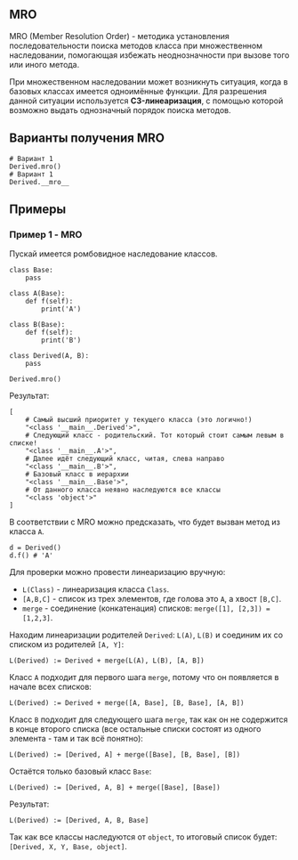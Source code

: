 ## MRO
MRO (Member Resolution Order) - методика установления последовательности поиска методов класса при множественном
наследовании, помогающая избежать неоднозначности при вызове того или иного метода.

При множественном наследовании может возникнуть ситуация, когда в базовых классах имеется одноимённые функции. Для
разрешения данной ситуации используется **C3-линеаризация**, с помощью которой возможно выдать однозначный порядок
поиска методов.

## Варианты получения MRO
```python3
# Вариант 1
Derived.mro()
# Вариант 1
Derived.__mro__
```

## Примеры
### Пример 1 - MRO
Пускай имеется ромбовидное наследование классов.
```python3
class Base:
    pass

class A(Base):
    def f(self):
        print('A')

class B(Base):
    def f(self):
        print('B')

class Derived(A, B):
    pass

Derived.mro()
```
Результат:
```python3
[
	# Самый высший приоритет у текущего класса (это логично!)
	"<class '__main__.Derived'>",
	# Следующий класс - родительский. Тот который стоит самым левым в списке!
	"<class '__main__.A'>",
	# Далее идёт следующий класс, читая, слева направо
	"<class '__main__.B'>",
	# Базовый класс в иерархии
	"<class '__main__.Base'>",
	# От данного класса неявно наследуются все классы
	"<class 'object'>"
]
```
В соответствии с MRO можно предсказать, что будет вызван метод из класса `A`.
```python3
d = Derived()
d.f() # 'A'
```
Для проверки можно провести линеаризацию вручную:
* `L(Class)` - линеаризация класса `Class`.
* `[A,B,C]` - список из трех элементов, где голова это `A`, а хвост `[B,C]`.
* `merge` - соединение (конкатенация) списков: `merge([1], [2,3]) = [1,2,3]`. 

Находим линеаризации родителей `Derived`: `L(A)`, `L(B)` и соединим их со списком из родителей `[A, Y]`:
```
L(Derived) := Derived + merge(L(A), L(B), [A, B])
```
Класс `A` подходит для первого шага `merge`, потому что он появляется в начале всех списков:
```
L(Derived) := Derived + merge([A, Base], [B, Base], [A, B])
```

Класс `B` подходит для следующего шага `merge`, так как он не содержится в конце второго списка (все остальные списки
состоят из одного элемента - там и так всё понятно):
```
L(Derived) := [Derived, A] + merge([Base], [B, Base], [B])
```
Остаётся только базовый класс `Base`:
```
L(Derived) := [Derived, A, B] + merge([Base], [Base])
```
Результат:
```
L(Derived) := [Derived, A, B, Base]
```
Так как все классы наследуются от `object`, то итоговый список будет: `[Derived, X, Y, Base, object]`.